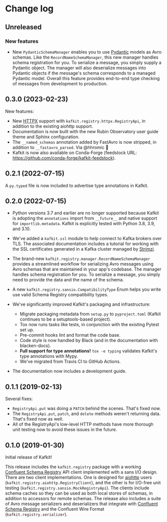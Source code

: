 # Change log

<!-- scriv-insert-here -->

## Unreleased

### New features

- New `PydanticSchemaManager` enables you to use [Pydantic](https://pydantic-docs.helpmanual.io/) models as Avro schemas. Like the `RecordNameSchemaManager`, this new manager handles schema registration for you. To serialize a message, you simply supply a Pydantic object. The manager will also deserialize messages into Pydantic objects if the message's schema corresponds to a managed Pydantic model. Overall this feature provides end-to-end type checking of messages from development to production.

## 0.3.0 (2023-02-23)

New features:

- New [HTTPX](https://www.python-httpx.org) support with `kafkit.registry.httpx.RegistryApi`, in addition to the existing aiohttp support.
- Documentation is now built with the new Rubin Observatory user guide theme and Sphinx configuration.
- The `__named_schemas` annotation added by FastAvro is now stripped, in addition to `__fastavro_parsed`. Via @hhromic 🎉
- Kafkit is now also available on Conda-Forge (feedstock URL: https://github.com/conda-forge/kafkit-feedstock).

## 0.2.1 (2022-07-15)

A `py.typed` file is now included to advertise type annotations in Kafkit.

## 0.2.0 (2022-07-15)

- Python versions 3.7 and earlier are no longer supported because Kafkit is adopting the `annotations` import from `__future__` and native support for `importlib.metadata`.
  Kafkit is explicitly tested with Python 3.8, 3.9, and 3.10.

- We've added a `kafkit.ssl` module to help connect to Kafka brokers over TLS.
  The associated documentation includes a tutorial for working with the SSL certificates generated in a Kafka cluster managed by [Strimzi](https://strimzi.io).

- The brand-new `kafkit.registry.manager.RecordNameSchemaManager` provides a streamlined workflow for serializing Avro messages using Avro schemas that are maintained in your app's codebase.
  The manager handles schema registration for you.
  To serialize a message, you simply need to provide the data and the name of the schema.

- A new `kafkit.registry.sansio.CompatibilityType` Enum helps you write use valid Schema Registry compatibility types.

- We've significantly improved Kafkit's packaging and infrastructure:

  - Migrate packaging metadata from `setup.py` to `pyproject.toml` (Kafkit continues to be a setuptools-based project).
  - Tox now runs tasks like tests, in conjunction with the existing Pytest set up.
  - Pre-commit hooks lint and format the code base.
  - Code style is now handled by Black (and in the documentation with blacken-docs).
  - **Full support for type annotations!** `tox -e typing` validates Kafkit's type annotations with Mypy.
  - We've migrated from Travis CI to GitHub Actions.

- The documentation now includes a development guide.

## 0.1.1 (2019-02-13)

Several fixes:

- `RegistryApi.put` was doing a `PATCH` behind the scenes. That's fixed now.
- The `RegistryApi.put`, `patch`, and `delete` methods weren't returning data. That's fixed now as well.
- All of the RegistryApi's low-level HTTP methods have more thorough unit testing now to avoid these issues in the future.

## 0.1.0 (2019-01-30)

Initial release of Kafkit!

This release includes the `kafkit.registry` package with a working [Confluent Schema Registry](https://docs.confluent.io/current/schema-registry/docs/index.html) API client implemented with a sans I/O design.
There are two client implementations.
One is designed for [aiohttp](https://aiohttp.readthedocs.io/en/stable/) users (`kafkit.registry.aiohttp.RegistryClient`), and the other is for I/O-free unit testing (`kafkit.registry.sansio.MockRegistryApi`).
The clients include schema caches so they can be used as both local stores of schemas, in addition to accessors for remote schemas.
The release also includes a suite of Avro message serializers and deserializers that integrate with [Confluent Schema Registry](https://docs.confluent.io/current/schema-registry/docs/index.html) and the Confluent Wire Format (`kafkit.registry.serializer`).
